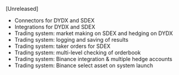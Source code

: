 [Unreleased]
- Connectors for DYDX and SDEX
- Integrations for DYDX and SDEX
- Trading system: market making on SDEX and hedging on DYDX
- Trading system: logging and saving of results
- Trading system: taker orders for SDEX
- Trading system: multi-level checking of orderbook
- Trading system: Binance integration & multiple hedge accounts
- Trading system: Binance select asset on system launch
